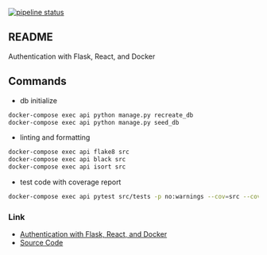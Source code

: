 [![pipeline status](https://gitlab.com/zeroam/flask-react-auth/badges/master/pipeline.svg)](https://gitlab.com/zeroam/flask-react-auth/commits/master)
## README
Authentication with Flask, React, and Docker

## Commands
- db initialize
```bash
docker-compose exec api python manage.py recreate_db
docker-compose exec api python manage.py seed_db
```
- linting and formatting
```bash
docker-compose exec api flake8 src
docker-compose exec api black src
docker-compose exec api isort src
```
- test code with coverage report
```bash
docker-compose exec api pytest src/tests -p no:warnings --cov=src --cov-report term-missing
```
### Link
- [Authentication with Flask, React, and Docker](https://testdriven.io/courses/auth-flask-react/)
- [Source Code](https://gitlab.com/testdriven/flask-react-auth)
